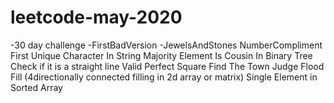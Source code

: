 # leetcode-may-2020
-30 day challenge
-FirstBadVersion
-JewelsAndStones
NumberCompliment
First Unique Character In String
Majority Element
Is Cousin In Binary Tree
Check if it is a straight line
Valid Perfect Square
Find The Town Judge
Flood Fill (4directionally connected filling in 2d array or matrix)
Single Element in Sorted Array
